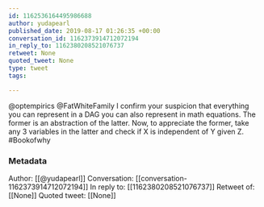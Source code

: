 ```yaml
---
id: 1162536164495986688
author: yudapearl
published_date: 2019-08-17 01:26:35 +00:00
conversation_id: 1162373914712072194
in_reply_to: 1162380208521076737
retweet: None
quoted_tweet: None
type: tweet
tags:

---
```


@optempirics @FatWhiteFamily I confirm your suspicion that everything you can represent in a DAG you can also represent in math equations. The former is an abstraction of the latter. Now, to appreciate the former, take any 3 variables in the latter and check if X is independent of Y given Z. #Bookofwhy

### Metadata

Author: [[@yudapearl]]
Conversation: [[conversation-1162373914712072194]]
In reply to: [[1162380208521076737]]
Retweet of: [[None]]
Quoted tweet: [[None]]
